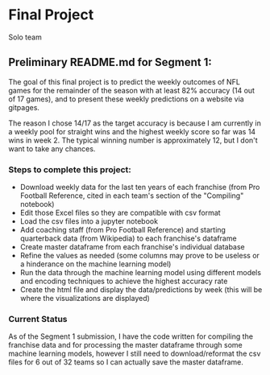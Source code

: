 # Final Project
Solo team

## Preliminary README.md for Segment 1:

The goal of this final project is to predict the weekly outcomes of NFL games for the remainder of the season with at least 82% accuracy (14 out of 17 games), and to present these weekly predictions on a website via gitpages.

The reason I chose 14/17 as the target accuracy is because I am currently in a weekly pool for straight wins and the highest weekly score so far was 14 wins in week 2. The typical winning number is approximately 12, but I don't want to take any chances.

### Steps to complete this project:
- Download weekly data for the last ten years of each franchise (from Pro Football Reference, cited in each team's section of the "Compiling" notebook)
- Edit those Excel files so they are compatible with csv format
- Load the csv files into a jupyter notebook
- Add coaching staff (from Pro Football Reference) and starting quarterback data (from Wikipedia) to each franchise's dataframe
- Create master dataframe from each franchise's individual database
- Refine the values as needed (some columns may prove to be useless or a hinderance on the machine learning model)
- Run the data through the machine learning model using different models and encoding techniques to achieve the highest accuracy rate
- Create the html file and display the data/predictions by week (this will be where the visualizations are displayed)

### Current Status
As of the Segment 1 submission, I have the code written for compiling the franchise data and for processing the master dataframe through some machine learning models, however I still need to download/reformat the csv files for 6 out of 32 teams so I can actually save the master dataframe.
